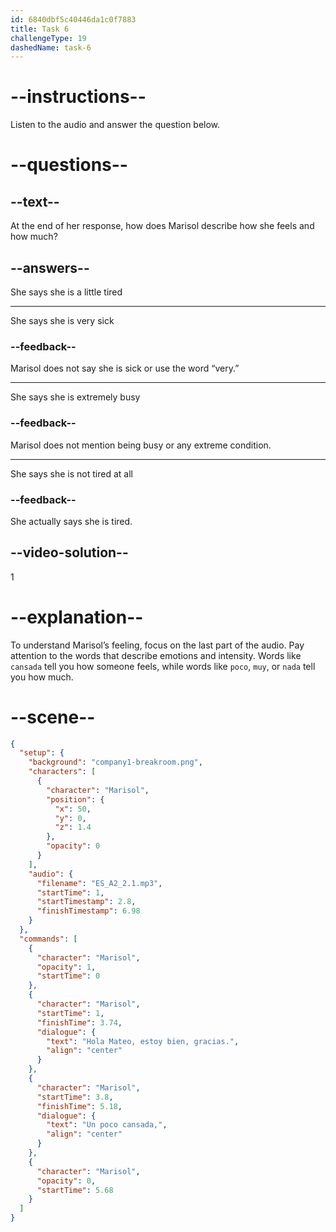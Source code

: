 ```yaml
---
id: 6840dbf5c40446da1c0f7883
title: Task 6
challengeType: 19
dashedName: task-6
---
```


<!-- (Audio) Marisol: Hola Mateo, estoy bien, gracias. Un poco cansada. -->

# --instructions--

Listen to the audio and answer the question below.

# --questions--

## --text--

At the end of her response, how does Marisol describe how she feels and how much?

## --answers--

She says she is a little tired

---

She says she is very sick

### --feedback--

Marisol does not say she is sick or use the word “very.”

---

She says she is extremely busy

### --feedback--

Marisol does not mention being busy or any extreme condition.

---

She says she is not tired at all

### --feedback--

She actually says she is tired.

## --video-solution--

1

# --explanation--

To understand Marisol’s feeling, focus on the last part of the audio. Pay attention to the words that describe emotions and intensity. Words like `cansada` tell you how someone feels, while words like `poco`, `muy`, or `nada` tell you how much.

# --scene--

```json
{
  "setup": {
    "background": "company1-breakroom.png",
    "characters": [
      {
        "character": "Marisol",
        "position": {
          "x": 50,
          "y": 0,
          "z": 1.4
        },
        "opacity": 0
      }
    ],
    "audio": {
      "filename": "ES_A2_2.1.mp3",
      "startTime": 1,
      "startTimestamp": 2.8,
      "finishTimestamp": 6.98
    }
  },
  "commands": [
    {
      "character": "Marisol",
      "opacity": 1,
      "startTime": 0
    },
    {
      "character": "Marisol",
      "startTime": 1,
      "finishTime": 3.74,
      "dialogue": {
        "text": "Hola Mateo, estoy bien, gracias.",
        "align": "center"
      }
    },
    {
      "character": "Marisol",
      "startTime": 3.8,
      "finishTime": 5.18,
      "dialogue": {
        "text": "Un poco cansada,",
        "align": "center"
      }
    },
    {
      "character": "Marisol",
      "opacity": 0,
      "startTime": 5.68
    }
  ]
}
```
